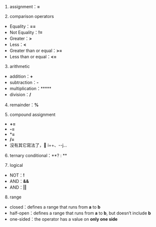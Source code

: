 1. assignment：**=**

2. comparison operators
- Equality：**==**
- Not Equality：**!=**
- Greater：**>**
- Less：**<**
- Greater than or equal：**>=**
- Less than or equal：**<=**

3. arithmetic
- addition：**+**
- subtraction：**-**
- multiplication：*****
- division：**/**

4. remainder：**%**

5. compound assignment
- **+=**
- **-=**
- ***=**
- **/=**
- 沒有其它寫法了，👋 i++、--j…

6. ternary conditional：**? : **

7. logical
- NOT：**!** 
- AND：**&&** 
- AND：**||** 

8. range
- closed：defines a range that runs from **a** to **b**
- half-open：defines a range that runs from **a** to **b**, but doesn’t include **b**
- one-sided：the operator has a value on **only one side**